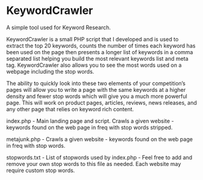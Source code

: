# KeywordCrawler

A simple tool used for Keyword Research.

KeywordCrawler is a small PHP script that I developed and is used to extract the top 20 keywords, counts the number of times each keyword has been used on the page then presents a longer list of keywords in a comma separated list helping you build the most relevant keywords list and meta tag. KeywordCrawler also allows you to see the most words used on a webpage including the stop words. 

The ability to quickly look into these two elements of your competition’s pages will allow you to write a page with the same keywords at a higher density and fewer stop words which will give you a much more powerful page. This will work on product pages, articles, reviews, news releases, and any other page that relies on keyword rich content. 

index.php - Main landing page and script. Crawls a given website - keywords found on the web page in freq 
with stop words stripped.

metajunk.php - Crawls a given website - keywords found on the web page in freq with stop words.

stopwords.txt - List of stopwords used by index.php - Feel free to add and remove your own stop words to this file as needed. Each website may require custom stop words. 
